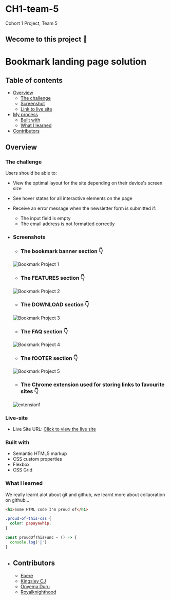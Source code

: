 # CH1-team-5
Cohort 1 Project, Team 5

## Wecome to this project :wave:

# Bookmark landing page solution

## Table of contents

- [Overview](#overview)
  - [The challenge](#the-challenge)
  - [Screenshot](#screenshots)
  - [Link to live site](#live-site)
- [My process](#my-process)
  - [Built with](#built-with)
  - [What I learned](#what-i-learned)
- [Contributors](#contributors)

## Overview

### The challenge

Users should be able to:

- View the optimal layout for the site depending on their device's screen size
- See hover states for all interactive elements on the page
- Receive an error message when the newsletter form is submitted if:
  - The input field is empty
  - The email address is not formatted correctly

- ### Screenshots
  - ### The bookmark banner section :point_down:
  ![Bookmark Project 1](https://user-images.githubusercontent.com/78439079/181256339-4afe22b0-bad6-49fe-b579-9cb48096f1d4.png)

  - ### The FEATURES section :point_down:
  ![Bookmark Project 2](https://user-images.githubusercontent.com/78439079/181256369-c71c9dfb-ea6a-41e9-a9f1-6ecad26beca7.png)

  - ### The DOWNLOAD section :point_down:
  ![Bookmark Project 3](https://user-images.githubusercontent.com/78439079/181256434-379163e5-30ed-4155-959b-51f24390fde0.png)

  - ### The FAQ section :point_down:
  ![Bookmark Project 4](https://user-images.githubusercontent.com/78439079/181256496-b2ae62fe-93eb-47d2-882a-6c18cc304cae.png)

  - ### The fOOTER section :point_down:
  ![Bookmark Project 5](https://user-images.githubusercontent.com/78439079/181256518-c6df63e1-a4be-4133-a302-75851ad15ac3.png)
  
  - ### The Chrome extension used for storing links to favourite sites :point_down:
  ![extension1](https://user-images.githubusercontent.com/78439079/181259951-3a8226dd-711d-4b49-92e8-33950ef2ccef.png)

### Live-site
- Live Site URL: [Click to view the live site](https://princechibez.github.io/CH1-team-5/)

### Built with

- Semantic HTML5 markup
- CSS custom properties
- Flexbox
- CSS Grid

### What I learned

We really learnt alot about git and github, we learnt more about collaoration on github...

```html
<h1>Some HTML code I'm proud of</h1>
```
```css
.proud-of-this-css {
  color: papayawhip;
}
```
```js
const proudOfThisFunc = () => {
  console.log('🎉')
}
```

- ## Contributors

  - [Ebere](https://github.com/EbereChukss)
  - [Kingsley CJ](https://github.com/kingsleycj)
  - [Onyema Duru](https://github.com/onyemaduru47)
  - [Royalknighthood](https://github.com/Royalknighthood)
